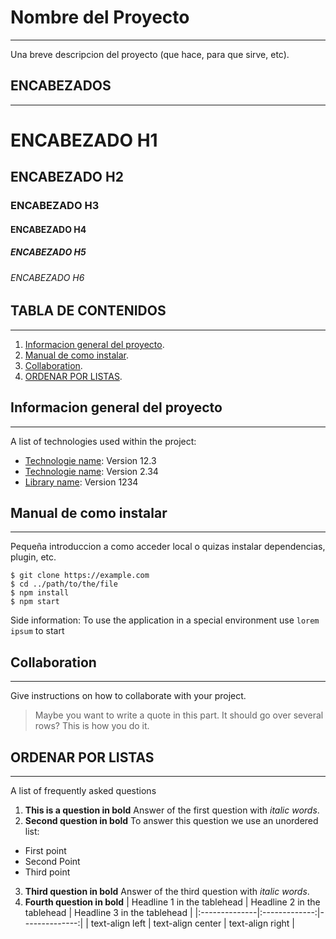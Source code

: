 # Nombre del Proyecto
***
Una breve descripcion del proyecto (que hace, para que sirve, etc).


## ENCABEZADOS
***
# ENCABEZADO H1
## ENCABEZADO H2
### ENCABEZADO H3
#### ENCABEZADO H4 
##### ENCABEZADO H5
###### ENCABEZADO H6

## TABLA DE CONTENIDOS
***
1. [Informacion general del proyecto](#Informacion-general-del-proyecto).
2. [Manual de como instalar](#manual-de-como-instalar).
3. [Collaboration](#collaboration).
4. [ORDENAR POR LISTAS](#ordenar-por-listas).

## Informacion general del proyecto
***
A list of technologies used within the project:
* [Technologie name](https://example.com): Version 12.3 
* [Technologie name](https://example.com): Version 2.34
* [Library name](https://example.com): Version 1234

## Manual de como instalar
***
Pequeña introduccion a como acceder local o quizas instalar dependencias, plugin, etc. 
```
$ git clone https://example.com
$ cd ../path/to/the/file
$ npm install
$ npm start
```
Side information: To use the application in a special environment use ```lorem ipsum``` to start

## Collaboration
***
Give instructions on how to collaborate with your project.
> Maybe you want to write a quote in this part. 
> It should go over several rows?
> This is how you do it.

## ORDENAR POR LISTAS
***
A list of frequently asked questions
1. **This is a question in bold**
Answer of the first question with _italic words_. 
2. __Second question in bold__ 
To answer this question we use an unordered list:
* First point
* Second Point
* Third point
3. **Third question in bold**
Answer of the third question with *italic words*.
4. **Fourth question in bold**
| Headline 1 in the tablehead | Headline 2 in the tablehead | Headline 3 in the tablehead |
|:--------------|:-------------:|--------------:|
| text-align left | text-align center | text-align right |